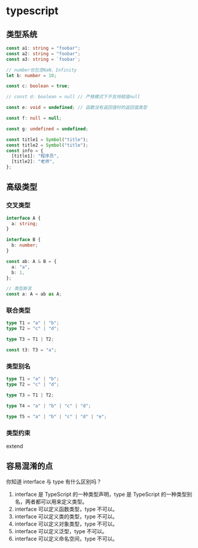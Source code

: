# typescript

## 类型系统

```ts
const a1: string = "foobar";
const a2: string = "foobar";
const a3: string = `foobar`;

// number也包含NaN、Infinity
let b: number = 10;

const c: boolean = true;

// const d: boolean = null // 严格模式下不支持赋值null

const e: void = undefined; // 函数没有返回值时的返回值类型

const f: null = null;

const g: undefined = undefined;

const title1 = Symbol("title");
const title2 = Symbol("title");
const info = {
  [title1]: "程序员",
  [title2]: "老师",
};
```

## 高级类型

### 交叉类型

```ts
interface A {
  a: string;
}

interface B {
  b: number;
}

const ab: A & B = {
  a: "a",
  b: 1,
};

// 类型断言
const a: A = ab as A;
```

### 联合类型

```ts
type T1 = "a" | "b";
type T2 = "c" | "d";

type T3 = T1 | T2;

const t3: T3 = "a";
```

### 类型别名

```ts
type T1 = "a" | "b";
type T2 = "c" | "d";

type T3 = T1 | T2;

type T4 = "a" | "b" | "c" | "d";

type T5 = "a" | "b" | "c" | "d" | "e";
```

### 类型约束

extend

## 容易混淆的点

你知道 interface 与 type 有什么区别吗？

1. interface 是 TypeScript 的一种类型声明，type 是 TypeScript 的一种类型别名，两者都可以用来定义类型。
2. interface 可以定义函数类型，type 不可以。
3. interface 可以定义类的类型，type 不可以。
4. interface 可以定义对象类型，type 不可以。
5. interface 可以定义泛型，type 不可以。
6. interface 可以定义命名空间，type 不可以。
